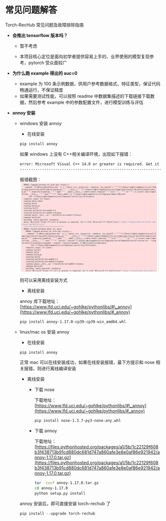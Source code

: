 # 常见问题解答

Torch-RecHub 常见问题及故障排除指南

* **会推出 tensorflow 版本吗？**

    - 暂不考虑
  
    - 本项目核心定位是面向初学者提供容易上手的、业界使用的模型复现参考，pytorch 受众面较广

* **为什么跑 example 得出的 auc=0**

    - example 为 100 条示例数据，供用户参考数据格式、特征类型，保证代码畅通运行，不保证精度
    - 如果需要测试性能，可以按照 readme 中数据集描述的下载链接下载数据，然后参考 example 中的参数配置文件，进行模型训练与评估

- **annoy 安装**

    - windows 安装 annoy

        - 在线安装

        ```Bash
        pip install annoy
        ```

        如果 windows 上没有 C++相关编译环境，出现如下报错：

        ```Bash
        error: Microsoft Visual C++ 14.0 or greater is required. Get it with “Microsoft C++ Build Tools”: https://visualstudio.microsoft.com/visual-cpp-build-tools/
        ---------------------------------------------------------------------
        ```

        报错截图：
        ![alt text](../file/img/win_install_annoy_error.png "报错截图")
        
        则可以采用离线安装方式

        - 离线安装

        annoy 库下载地址：[https://www.lfd.uci.edu/~gohlke/pythonlibs/#\_annoy](https://www.lfd.uci.edu/~gohlke/pythonlibs/#_annoy)

        ```Bash
        pip install annoy‑1.17.0‑cp39‑cp39‑win_amd64.whl
        ```

    - linux/mac os 安装 annoy

        - 在线安装

        ```text
        pip install annoy
        ```

        正常 mac 可以在线安装成功，如果在线安装报错，最下方提示和 nose 相关报错，则进行离线编译安装

        - 离线安装

          - 下载 nose

            下载地址：[https://www.lfd.uci.edu/~gohlke/pythonlibs/#\_annoy](https://www.lfd.uci.edu/~gohlke/pythonlibs/#_annoy)

            ```Bash
            pip install nose‑1.3.7‑py3‑none‑any.whl
            ```

          - 下载 annoy

            下载地址：[https://files.pythonhosted.org/packages/a1/5b/1c22129f608b3f438713b91cd880dc681d747a860afe3e8e0af86e921942/annoy-1.17.0.tar.gz](https://files.pythonhosted.org/packages/a1/5b/1c22129f608b3f438713b91cd880dc681d747a860afe3e8e0af86e921942/annoy-1.17.0.tar.gz)

            ```Bash
            tar -zxvf annoy-1.17.0.tar.gz
            cd annoy-1.17.0
            python setup.py install
            ```

      annoy 安装后，即可直接安装 torch-rechub 了

      ```Python
      pip install --upgrade torch-rechub
      ```
